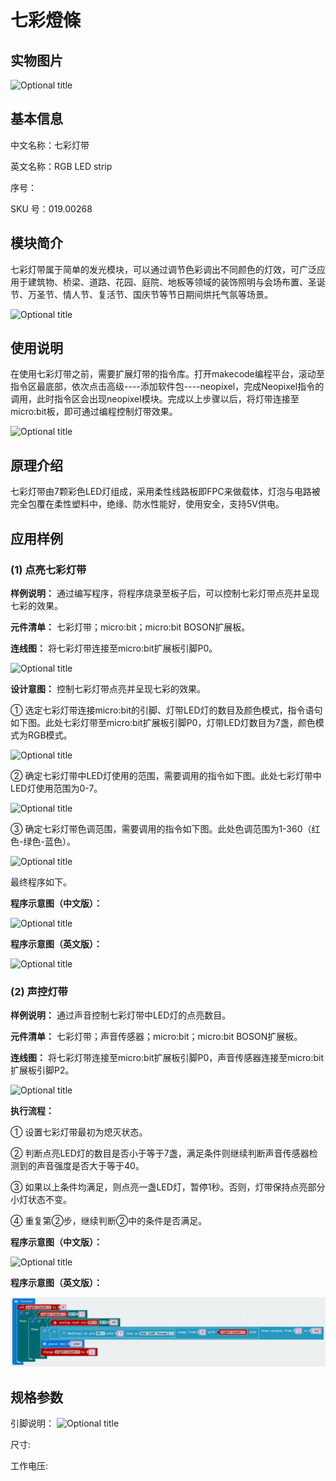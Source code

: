 # 七彩燈條

## 实物图片

![Optional title](.gitbook/assets/boson-qi-cai-deng-dai-shi-wu-tu.jpg)

## 基本信息

中文名称：七彩灯带

英文名称：RGB LED strip

序号：

SKU 号：019.00268

## 模块简介

七彩灯带属于简单的发光模块，可以通过调节色彩调出不同颜色的灯效，可广泛应用于建筑物、桥梁、道路、花园、庭院、地板等领域的装饰照明与会场布置、圣诞节、万圣节、情人节、复活节、国庆节等节日期间烘托气氛等场景。

![Optional title](.gitbook/assets/boson-qi-cai-deng-dai-shi-li.png)

## 使用说明

在使用七彩灯带之前，需要扩展灯带的指令库。打开makecode编程平台，滚动至指令区最底部，依次点击高级----添加软件包----neopixel，完成Neopixel指令的调用，此时指令区会出现neopixel模块。完成以上步骤以后，将灯带连接至micro:bit板，即可通过编程控制灯带效果。

![Optional title](.gitbook/assets/boson-qi-cai-deng-dai-shi-yong-shuo-ming.png)

## 原理介绍

七彩灯带由7颗彩色LED灯组成，采用柔性线路板即FPC来做载体，灯泡与电路被完全包覆在柔性塑料中，绝缘、防水性能好，使用安全，支持5V供电。

## 应用样例

### **\(1\) 点亮七彩灯带**

**样例说明：** 通过编写程序，将程序烧录至板子后，可以控制七彩灯带点亮并呈现七彩的效果。

**元件清单：** 七彩灯带；micro:bit；micro:bit BOSON扩展板。

**连线图：** 将七彩灯带连接至micro:bit扩展板引脚P0。

![Optional title](.gitbook/assets/boson-qi-cai-deng-dai-dian-liang-qi-cai-deng-dai-lian-xian-tu.png)

**设计意图：** 控制七彩灯带点亮并呈现七彩的效果。

① 选定七彩灯带连接micro:bit的引脚、灯带LED灯的数目及颜色模式，指令语句如下图。此处七彩灯带至micro:bit扩展板引脚P0，灯带LED灯数目为7盏，颜色模式为RGB模式。

![Optional title](.gitbook/assets/boson-qi-cai-deng-dai-dian-liang-qi-cai-deng-dai-she-ji-yi-tu-1.png)

② 确定七彩灯带中LED灯使用的范围，需要调用的指令如下图。此处七彩灯带中LED灯使用范围为0-7。

![Optional title](.gitbook/assets/boson-qi-cai-deng-dai-dian-liang-qi-cai-deng-dai-she-ji-yi-tu-2.png)

③ 确定七彩灯带色调范围，需要调用的指令如下图。此处色调范围为1-360（红色-绿色-蓝色）。

![Optional title](.gitbook/assets/boson-qi-cai-deng-dai-dian-liang-qi-cai-deng-dai-she-ji-yi-tu-3.png)

最终程序如下。

**程序示意图（中文版）：**

![Optional title](.gitbook/assets/boson-qi-cai-deng-dai-dian-liang-qi-cai-deng-dai-cheng-xu-shi-yi-tu-zhong-wen-ban.png)

**程序示意图（英文版）：**

![Optional title](.gitbook/assets/boson-qi-cai-deng-dai-dian-liang-qi-cai-deng-dai-cheng-xu-shi-yi-tu-ying-wen-ban.png)

### **\(2\) 声控灯带**

**样例说明：** 通过声音控制七彩灯带中LED灯的点亮数目。

**元件清单：** 七彩灯带；声音传感器；micro:bit；micro:bit BOSON扩展板。

**连线图：** 将七彩灯带连接至micro:bit扩展板引脚P0，声音传感器连接至micro:bit扩展板引脚P2。

![Optional title](.gitbook/assets/boson-qi-cai-deng-dai-sheng-kong-deng-dai-lian-xian-tu.png)

**执行流程：**

① 设置七彩灯带最初为熄灭状态。

② 判断点亮LED灯的数目是否小于等于7盏，满足条件则继续判断声音传感器检测到的声音强度是否大于等于40。

③ 如果以上条件均满足，则点亮一盏LED灯，暂停1秒。否则，灯带保持点亮部分小灯状态不变。

④ 重复第②步，继续判断②中的条件是否满足。

**程序示意图（中文版）：**

![Optional title](.gitbook/assets/boson-qi-cai-deng-dai-sheng-kong-deng-dai-cheng-xu-shi-yi-tu-zhong-wen-ban.png)

**程序示意图（英文版）：**

![Optional title](.gitbook/assets/boson-qi-cai-deng-dai-sheng-kong-deng-dai-cheng-xu-shi-yi-tu-ying-wen-ban.png)

## 规格参数

引脚说明： ![Optional title](.gitbook/assets/boson-qi-cai-deng-dai-yin-jiao-shuo-ming.png)

尺寸:

工作电压:


